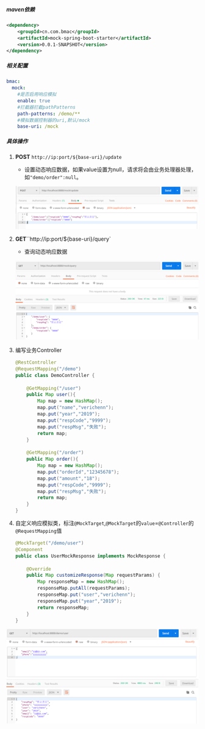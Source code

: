 ##### maven依赖

```xml
<dependency>
    <groupId>cn.com.bmac</groupId>
    <artifactId>mock-spring-boot-starter</artifactId>
    <version>0.0.1-SNAPSHOT</version>
</dependency>
```

##### 相关配置

```yaml
bmac:
  mock:
    #是否启用响应模拟
    enable: true 
    #拦截器拦截pathPatterns
    path-patterns: /demo/**
    #模拟数据控制器的uri,默认/mock
    base-uri: /mock
```

##### 具体操作

1. **POST** `http://ip:port/${base-uri}/update`

   - 设置动态响应数据，如果value设置为null，请求将会由业务处理器处理，如`"demo/order":null`。

   ![微信截图_20190116190806](assets/微信截图_20190116190806.png)

2. **GET**``http://ip:port/${base-uri}/query`

   - 查询动态响应数据

   ![微信截图_20190116190849](assets/微信截图_20190116190849.png)

3. 编写业务Controller

   ```java
   @RestController
   @RequestMapping("/demo")
   public class DemoController {
   
       @GetMapping("/user")
       public Map user(){
           Map map = new HashMap();
           map.put("name","verichenn");
           map.put("year","2019");
           map.put("respCode","9999");
           map.put("respMsg","失败");
           return map;
       }
   
       @GetMapping("/order")
       public Map order(){
           Map map = new HashMap();
           map.put("orderId","12345678");
           map.put("amount","18");
           map.put("respCode","9999");
           map.put("respMsg","失败");
           return map;
       }
   }
   ```

4. 自定义响应模拟类，标注`@MockTarget`,`@MockTarget`的`value`=`@Controller`的`@RequestMapping`值

   ```java
   @MockTarget("/demo/user")
   @Component
   public class UserMockResponse implements MockResponse {
   
       @Override
       public Map customizeResponse(Map requestParams) {
           Map responseMap = new HashMap();
           responseMap.putAll(requestParams);
           responseMap.put("user","verichenn");
           responseMap.put("year","2019");
           return responseMap;
       }
   }
   ```

![微信截图_20190116200241](assets/微信截图_20190116200241.png)